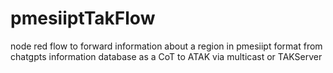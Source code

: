 # pmesiiptTakFlow
node red flow to forward information about a region in pmesiipt format from chatgpts information database as a CoT to ATAK via multicast or TAKServer
